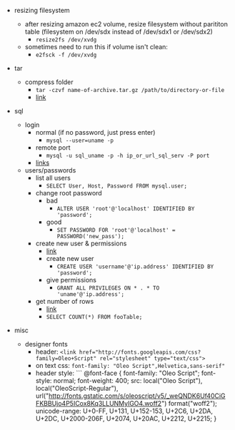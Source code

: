 
- resizing filesystem
  - after resizing amazon ec2 volume, resize filesystem without parititon table (filesystem on /dev/sdx instead of /dev/sdx1 or /dev/sdx2)
    - `resize2fs /dev/xvdg`
  - sometimes need to run this if volume isn't clean:
    - `e2fsck -f /dev/xvdg`
    

- tar
  - compress folder
    - `tar -czvf name-of-archive.tar.gz /path/to/directory-or-file`
    - [link](https://www.howtogeek.com/248780/how-to-compress-and-extract-files-using-the-tar-command-on-linux/)

- sql
  - login
    - normal (if no password, just press enter)
      - `mysql --user=uname -p`
    - remote port
      - `mysql -u sql_uname -p -h ip_or_url_sql_serv -P port`
    - [links](https://support.rackspace.com/how-to/mysql-connect-to-your-database-remotely/) 
  - users/passwords
    - list all users
      - `SELECT User, Host, Password FROM mysql.user;`
    - change root password
      - bad
        - `ALTER USER 'root'@'localhost' IDENTIFIED BY 'password';`
      - good
        - `SET PASSWORD FOR 'root'@'localhost' = PASSWORD('new_pass');`
    - create new user & permissions
      - [link](https://www.digitalocean.com/community/tutorials/how-to-create-a-new-user-and-grant-permissions-in-mysql)
      - create new user
        - `CREATE USER 'username'@'ip.address' IDENTIFIED BY 'password';`
      - give permissions
        - `GRANT ALL PRIVILEGES ON * . * TO 'uname'@'ip.address';`
    - get number of rows
      - [link](https://stackoverflow.com/questions/1893424/count-table-rows)
      - `SELECT COUNT(*) FROM fooTable;`

- misc
  - designer fonts
    - header: `<link href="http://fonts.googleapis.com/css?family=Oleo+Script" rel="stylesheet" type="text/css">`
    - on text css: `font-family: "Oleo Script",Helvetica,sans-serif"`
    - header style: ```
@font-face {
  font-family: "Oleo Script";
  font-style: normal;
  font-weight: 400;
  src: local("Oleo Script"), local("OleoScript-Regular"), url("http://fonts.gstatic.com/s/oleoscript/v5/_weQNDK6Uf40CiGFKBBUjo4P5ICox8Kq3LLUNMylGO4.woff2") format("woff2");
  unicode-range: U+0-FF, U+131, U+152-153, U+2C6, U+2DA, U+2DC, U+2000-206F, U+2074, U+20AC, U+2212, U+2215; 
}
```
